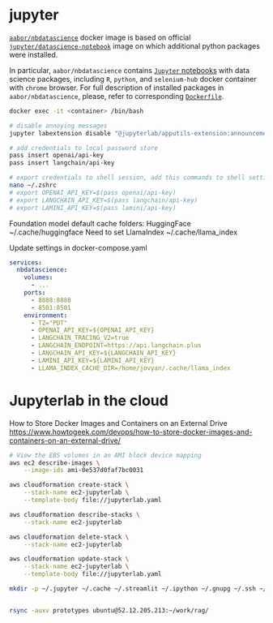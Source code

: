 # jupyter

[`aabor/nbdatascience`](https://cloud.docker.com/repository/docker/aabor/nbdatascience) docker image is based on official [`jupyter/datascience-notebook`](https://hub.docker.com/r/jupyter/datascience-notebook/) image on which additional python packages were installed. 

In particular, `aabor/nbdatascience` contains [`Jupyter` notebooks](https://jupyter.org/) with data science packages, including `R`, `python`, and `selenium-hub` docker container with `chrome` browser. For full description of installed packages in `aabor/nbdatascience`, please, refer to corresponding [`Dockerfile`](https://github.com/aabor/jupyter/blob/master/nbdatascience/Dockerfile).


```sh
docker exec -it <container> /bin/bash

# disable annoying messages
jupyter labextension disable "@jupyterlab/apputils-extension:announcements"
```

```sh
# add credentials to local password store
pass insert openai/api-key
pass insert langchain/api-key

# export credentials to shell session, add this commands to shell settings
nano ~/.zshrc
# export OPENAI_API_KEY=$(pass openai/api-key)
# export LANGCHAIN_API_KEY=$(pass langchain/api-key)
# export LAMINI_API_KEY=$(pass lamini/api-key)
```

Foundation model default cache folders:
HuggingFace ~/.cache/huggingface
Need to set LlamaIndex ~/.cache/llama_index

Update settings in docker-compose.yaml
```yaml
services:
  nbdatascience: 
    volumes:
      - ...
    ports:
      - 8888:8888
      - 8501:8501
    environment:
      - TZ="PDT"
      - OPENAI_API_KEY=${OPENAI_API_KEY}
      - LANGCHAIN_TRACING_V2=true
      - LANGCHAIN_ENDPOINT=https://api.langchain.plus
      - LANGCHAIN_API_KEY=${LANGCHAIN_API_KEY}
      - LAMINI_API_KEY=${LAMINI_API_KEY}
      - LLAMA_INDEX_CACHE_DIR=/home/jovyan/.cache/llama_index

```

# Jupyterlab in the cloud

How to Store Docker Images and Containers on an External Drive
https://www.howtogeek.com/devops/how-to-store-docker-images-and-containers-on-an-external-drive/

```sh
# View the EBS volumes in an AMI block device mapping
aws ec2 describe-images \
    --image-ids ami-0e537d0faf7bc0031

aws cloudformation create-stack \
    --stack-name ec2-jupyterlab \
    --template-body file://jupyterlab.yaml

aws cloudformation describe-stacks \
    --stack-name ec2-jupyterlab

aws cloudformation delete-stack \
    --stack-name ec2-jupyterlab

aws cloudformation update-stack \
    --stack-name ec2-jupyterlab \
    --template-body file://jupyterlab.yaml

mkdir -p ~/.jupyter ~/.cache ~/.streamlit ~/.ipython ~/.gnupg ~/.ssh ~/.password-store ~/.matplotlib ~/.kaggle ~/.netrc ~/.db/sqlite3 ~/.db/postgres


rsync -auxv prototypes ubuntu@52.12.205.213:~/work/rag/

```

